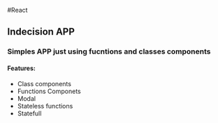 #React
## Indecision APP
### Simples APP just using fucntions and classes components

#### Features:

* Class components
* Functions Componets
* Modal
* Stateless functions
* Statefull
